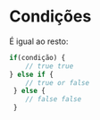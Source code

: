 # Condições

É igual ao resto:
```Javascript
if(condição) {
    // true true
} else if {
    // true or false
 } else {
    // false false
 }
```